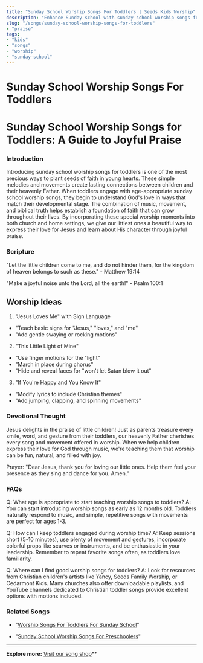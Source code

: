 ```yaml
---
title: "Sunday School Worship Songs For Toddlers | Seeds Kids Worship"
description: "Enhance Sunday school with sunday school worship songs for toddlers that teach faith through music. Educational worship resources for children."
slug: "/songs/sunday-school-worship-songs-for-toddlers"
- "praise"
tags:
- "kids"
- "songs"
- "worship"
- "sunday-school"
---
```


# Sunday School Worship Songs For Toddlers

# Sunday School Worship Songs for Toddlers: A Guide to Joyful Praise

### Introduction
Introducing sunday school worship songs for toddlers is one of the most precious ways to plant seeds of faith in young hearts. These simple melodies and movements create lasting connections between children and their heavenly Father. When toddlers engage with age-appropriate sunday school worship songs, they begin to understand God's love in ways that match their developmental stage. The combination of music, movement, and biblical truth helps establish a foundation of faith that can grow throughout their lives. By incorporating these special worship moments into both church and home settings, we give our littlest ones a beautiful way to express their love for Jesus and learn about His character through joyful praise.

### Scripture
"Let the little children come to me, and do not hinder them, for the kingdom of heaven belongs to such as these." - Matthew 19:14

"Make a joyful noise unto the Lord, all the earth!" - Psalm 100:1

## Worship Ideas
1. "Jesus Loves Me" with Sign Language
- "Teach basic signs for "Jesus," "loves," and "me"
- "Add gentle swaying or rocking motions"

2. "This Little Light of Mine"
- "Use finger motions for the "light"
- "March in place during chorus"
- "Hide and reveal faces for "won't let Satan blow it out"

3. "If You're Happy and You Know It"
- "Modify lyrics to include Christian themes"
- "Add jumping, clapping, and spinning movements"

### Devotional Thought
Jesus delights in the praise of little children! Just as parents treasure every smile, word, and gesture from their toddlers, our heavenly Father cherishes every song and movement offered in worship. When we help children express their love for God through music, we're teaching them that worship can be fun, natural, and filled with joy.

Prayer: "Dear Jesus, thank you for loving our little ones. Help them feel your presence as they sing and dance for you. Amen."

### FAQs

Q: What age is appropriate to start teaching worship songs to toddlers?
A: You can start introducing worship songs as early as 12 months old. Toddlers naturally respond to music, and simple, repetitive songs with movements are perfect for ages 1-3.

Q: How can I keep toddlers engaged during worship time?
A: Keep sessions short (5-10 minutes), use plenty of movement and gestures, incorporate colorful props like scarves or instruments, and be enthusiastic in your leadership. Remember to repeat favorite songs often, as toddlers love familiarity.

Q: Where can I find good worship songs for toddlers?
A: Look for resources from Christian children's artists like Yancy, Seeds Family Worship, or Cedarmont Kids. Many churches also offer downloadable playlists, and YouTube channels dedicated to Christian toddler songs provide excellent options with motions included.

### Related Songs

- "[Worship Songs For Toddlers For Sunday School](/songs/worship-songs-for-toddlers-for-sunday-school/)"

- "[Sunday School Worship Songs For Preschoolers](/songs/sunday-school-worship-songs-for-preschoolers/)"

---

**Explore more:** [Visit our song shop](https://seedskidsworship.com/shop)**

<!-- Schema Markup -->
<script type="application/ld+json">
{
  "@context": "https://schema.org",
  "@type": "MusicRecording",
  "name": "Sunday School Worship Songs For Toddlers",
  "byArtist": {
    "@type": "MusicGroup",
    "name": "Seeds Kids Worship"
  },
  "isFamilyFriendly": true,
  "url": "https://seedskidsworship.com/songs/sunday-school-worship-songs-for-toddlers/"
}
</script>